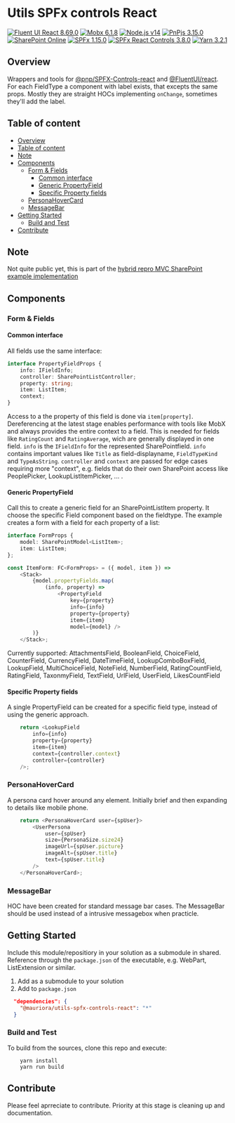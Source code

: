 # Utils SPFx controls React
[![Fluent UI React 8.69.0](https://img.shields.io/badge/Fluent%20UI%20React-8.69.0-green.svg)](https://github.com/microsoft/fluentui/blob/master/packages/react/README.md)
[![Mobx 6.1.8](https://img.shields.io/badge/MobX-6.1.8-yellow.svg)](https://mobx.js.org/)
[![Node.js v14](https://img.shields.io/badge/Node.js-v14-orange.svg)](https://nodejs.org/en/download/releases/)
[![PnPjs 3.15.0](https://img.shields.io/badge/PnPjs-3.3.2-green.svg)](https://pnp.github.io/pnpjs/)
[![SharePoint Online](https://img.shields.io/badge/SharePoint-Online-yellow.svg)](https://docs.microsoft.com/en-us/sharepoint/introduction)
[![SPFx 1.15.0](https://img.shields.io/badge/SPFx-1.15.0-green.svg)](https://docs.microsoft.com/en-us/sharepoint/dev/spfx/sharepoint-framework-overview)
[![SPFx React Controls 3.8.0](https://img.shields.io/badge/SPFx%20React%20Controls-3.8.0-green.svg)](https://pnp.github.io/sp-dev-fx-controls-react/)
[![Yarn 3.2.1](https://img.shields.io/badge/Yarn-3.2.1-green.svg)](https://yarnpkg.com/)

## Overview

Wrappers and tools for [@pnp/SPFX-Controls-react](https://github.com/pnp/sp-dev-fx-controls-react) and [@FluentUI/react](https://github.com/microsoft/fluentui/tree/master/packages/react).
For each FieldType a component with label exists, that excepts the same props.
Mostly they are straight HOCs implementing `onChange`, sometimes they'll add the label.

## Table of content

- [Overview](#overview)
- [Table of content](#table-of-content)
- [Note](#note)
- [Components](#components)
  - [Form & Fields](#form--fields)
    - [Common interface](#common-interface)
    - [Generic PropertyField](#generic-propertyfield)
    - [Specific Property fields](#specific-property-fields)
  - [PersonaHoverCard](#personahovercard)
  - [MessageBar](#messagebar)
- [Getting Started](#getting-started)
  - [Build and Test](#build-and-test)
- [Contribute](#contribute)

## Note

Not quite public yet, this is part of the [hybrid repro MVC SharePoint example implementation](https://github.com/mauriora/reusable-hybrid-repo-mvc-spfx-examples)

## Components

### Form & Fields

#### Common interface

All fields use the same interface:

```typescript
interface PropertyFieldProps {
    info: IFieldInfo;
    controller: SharePointListController;
    property: string;
    item: ListItem;
    context;
}
```

Access to a the property of this field is done via `item[property]`. Dereferencing at the latest stage enables performance with tools like MobX and always provides the entire context to a field. This is needed for fields like `RatingCount` and `RatingAverage`, wich are generally displayed in one field.
`info` is the `IFieldInfo` for the represented SharePointfield. `info` contains important values like `Title` as field-displayname, `FieldTypeKind` and `TypeAsString`.
`controller` and `context` are passed for edge cases requiring more "context", e.g. fields that do their own SharePoint access like PeoplePicker, LookupListItemPicker, ... .

#### Generic PropertyField

Call this to create a generic field for an SharePointListItem property. It choose the specific Field component based on the fieldtype.
The example creates a form with a field for each property of a list:

```typescript
interface FormProps {
    model: SharePointModel<ListItem>;
    item: ListItem;
};

const ItemForm: FC<FormProps> = ({ model, item }) =>
    <Stack>
        {model.propertyFields.map(
            (info, property) =>
                <PropertyField
                    key={property}
                    info={info}
                    property={property}
                    item={item}
                    model={model} />
        )}
    </Stack>;
```

Currently supported: AttachmentsField, BooleanField, ChoiceField, CounterField, CurrencyField, DateTimeField,  LookupComboBoxField, LookupField, MultiChoiceField, NoteField, NumberField, RatingCountField, RatingField, TaxonmyField, TextField, UrlField, UserField, LikesCountField

#### Specific Property fields

A single PropertyField can be created for a specific field type, instead of using the generic approach.

```typescript
    return <LookupField
        info={info}
        property={property}
        item={item}
        context={controller.context}
        controller={controller}
    />;
```

### PersonaHoverCard

A persona card hover around any element. Initially brief and then expanding to details like mobile phone.

```typescript
    return <PersonaHoverCard user={spUser}>
        <UserPersona
            user={spUser}
            size={PersonaSize.size24}
            imageUrl={spUser.picture}
            imageAlt={spUser.title}
            text={spUser.title}
        />
    </PersonaHoverCard>;

```

### MessageBar

HOC have been created for standard message bar cases. The MessageBar should be used instead of a intrusive messagebox when practicle.

## Getting Started

Include this module/repositiory in your solution as a submodule in shared. Reference through the `package.json` of the executable, e.g. WebPart, ListExtension or similar.

1. Add as a submodule to your solution
2. Add to `package.json`

```json
  "dependencies": {
    "@mauriora/utils-spfx-controls-react": "*"
  }
```

### Build and Test

To build from the sources, clone this repo and execute:

```shell
    yarn install
    yarn run build
```

## Contribute

Please feel aprreciate to contribute. Priority at this stage is cleaning up and documentation.
